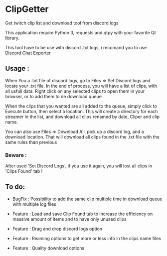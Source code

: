 # ClipGetter
Get twitch clip list and download tool from discord logs

This application require Python 3, requests and qtpy with your favorite Qt library.

This tool have to be use with discord .txt logs, i recomand you to use [Discord Chat Exporter](https://github.com/Tyrrrz/DiscordChatExporter)


## Usage :

When You a .txt  file of discord logs, go to Files => Set Discord logs and locate your .txt file.
In the end of process, you will have a list of clips, with all usfull data. 
Right click on any selected clips to open them in your browser, or to add them to de download queue

When the clips that you wanted are all added to the queue, simply click to Execute button, then select a location.
This will create a directory for each streamer in the list, and download all clips renamed by date, Cliper and clip name.

You can also use Files => Download All, pick up a discord log, and a download location. 
That will download all clips found in the .txt file with the same rules than previous

### Beware : 

After used  'Set Discord Logs', if you use it again, you will lost all clips in 'Clips Found' tab !


## To do:

* BugFix : Possibility to add the same clip multiple time in download queue with multiple log files

* Feature : Load and save Clip Found tab to increase the efficiency on massive amount of items and to have only unused clips
* Feature : Drag and drop discord logs option
* Feature : Reaming options to get more or less info in the clips name files
* Feature : Quality download options
